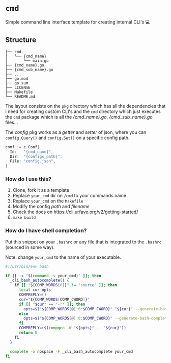 # `cmd`

Simple command line interface template for creating internal CLI's 💻

## Structure

```text
├── cmd
│   └── {cmd_name}
│       └── main.go
├── {cmd_name}.go
├── {cmd_sub_name}.go
├── ...
├── go.mod
├── go.sum
├── LICENSE
├── Makefile
└── README.md
```

The layout consists on the `pkg` directory which has all the dependencies that I
need for creating custom CLI's and the `cmd` directory which just executes the
`cmd` package which is all the _{cmd_name}.go_, _{cmd_sub_name}.go_ files...

The _config_ pkg works as a _getter_ and _setter_ of json, where you can
`config.Query()` and `config.Set()` on a specific config path.

```go
conf := c.Conf{
  Id:   "{cmd_name}",
  Dir:  "{configs_path}",
  File: "config.json",
}
```

### How do I use this?

1. Clone, fork it as a template
2. Replace `your_cmd` dir on `/cmd` to your commands name
3. Replace `your_cmd` on the `Makefile`
4. Modify the config _path_ and _filename_
5. Check the docs on <https://cli.urfave.org/v2/getting-started/>
6. `make build`

### How do I have shell completion?

Put this snippet on your `.bashrc` or any file that is integrated to the
`.bashrc` (sourced in some way).

Note: change `your_cmd` to the name of your executable.

```bash
#!/usr/bin/env bash

if [[ -x "$(command -v your_cmd)" ]]; then
  _cli_bash_autocomplete() {
    if [[ "${COMP_WORDS[0]}" != "source" ]]; then
      local cur opts
      COMPREPLY=()
      cur="${COMP_WORDS[COMP_CWORD]}"
      if [[ "$cur" == "-"* ]]; then
        opts=$("${COMP_WORDS[@]:0:$COMP_CWORD}" "${cur}" --generate-bash-completion)
      else
        opts=$("${COMP_WORDS[@]:0:$COMP_CWORD}" --generate-bash-completion)
      fi
      COMPREPLY=($(compgen -W "${opts}" -- "${cur}"))
      return 0
    fi
  }

  complete -o nospace -F _cli_bash_autocomplete your_cmd
fi
```
